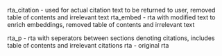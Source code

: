 rta_citation - used for actual citation text to be returned to user, removed table of contents and irrelevant text
rta_embed - rta with modified text to enrich embeddings, removed table of contents and irrelevant text

rta_p - rta with seperators between sections denoting citations, includes table of contents and irrelevant citations
rta - original rta